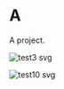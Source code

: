 # A

A project.

![test3 svg](https://cdn.rawgit.com/scriptype/A/master/test4.svg)

![test10 svg](https://cdn.rawgit.com/scriptype/A/master/test10.svg)
